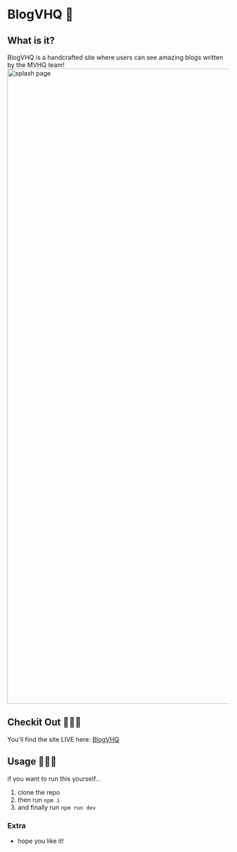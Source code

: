 # BlogVHQ 🔮

## What is it?

BlogVHQ is a handcrafted site where users can see amazing blogs written by the MVHQ team!
<img width="1440" alt="splash page" src="https://github.com/charlezs/blogVHQ/assets/90402466/ea726332-c167-456a-adb2-61671ceee403">

## Checkit Out 👨🏿‍💻
You'll find the site LIVE here: [BlogVHQ](https://blog-vhq.vercel.app/)

## Usage 👨🏿‍💻

if you want to run this yourself...

1. clone the repo
2. then run `npm i`
3. and finally run `npm run dev`

### Extra

- hope you like it!
